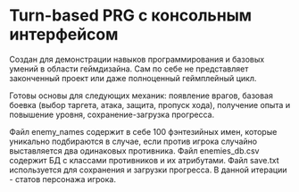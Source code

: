 # Turn-based PRG с консольным интерфейсом
Создан для демонстрации навыков программирования и базовых умений в области геймдизайна. Сам по себе не представляет законченный проект или даже полноценный геймплейный цикл.

Готовы основы для следующих механик: появление врагов, базовая боевка (выбор таргета, атака, защита, пропуск хода), получение опыта и повышение уровня, сохранение-загрузка прогресса.

Файл enemy_names содержит в себе 100 фэнтезийных имен, которые уникально подбираются в случае, если против игрока случайно выставляется два одинаковых противника.
Файл enemies_db.csv содержит БД с классами противников и их атрибутами.
Файл save.txt используется для сохранения и загрузки прогресса. В данной итерации - статов персонажа игрока.
